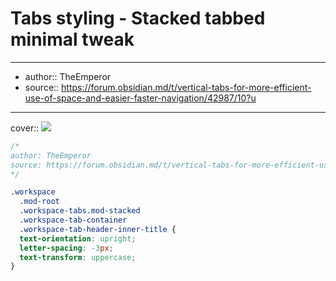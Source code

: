 

# Tabs styling - Stacked tabbed minimal tweak

---

- author:: TheEmperor
- source:: https://forum.obsidian.md/t/vertical-tabs-for-more-efficient-use-of-space-and-easier-faster-navigation/42987/10?u

---

cover:: ![](https://i.imgur.com/kAsKDoX.png)

```css
/*
author: TheEmperor
source: https://forum.obsidian.md/t/vertical-tabs-for-more-efficient-use-of-space-and-easier-faster-navigation/42987/10?u
*/

.workspace
  .mod-root
  .workspace-tabs.mod-stacked
  .workspace-tab-container
  .workspace-tab-header-inner-title {
  text-orientation: upright;
  letter-spacing: -3px;
  text-transform: uppercase;
}
```
